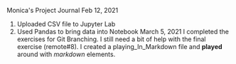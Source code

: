 Monica's Project Journal
Feb 12, 2021
1) Uploaded CSV file to Jupyter Lab
2) Used Pandas to bring data into Notebook
March 5, 2021
I completed the exercises for Git Branching.  I still need a bit of help with the final exercise (remote#8).
I created a playing_In_Markdown file and **played** around with *markdown* elements.
